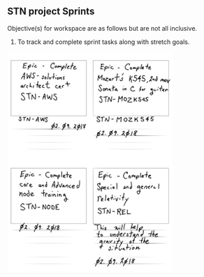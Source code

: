 ## STN project Sprints

Objective(s) for workspace are as follows but are not all inclusive.

1. To track and complete sprint tasks along with stretch goals.

<a>
  <img src="https://github.com/stan-alam/STN-Sprints/blob/develop/EPICS/2018/02/Quick-sheets-62.svg" width="75%" height="75%">
</a>
